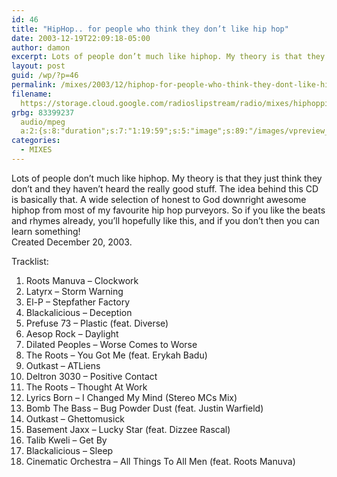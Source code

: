 ```yaml
---
id: 46
title: "HipHop.. for people who think they don’t like hip hop"
date: 2003-12-19T22:09:18-05:00
author: damon
excerpt: Lots of people don’t much like hiphop. My theory is that they just think they don’t and they haven’t heard the really good stuff. The idea behind this CD is basically that. A wide selection of honest to God downright awesome hiphop from most of my favourite hip hop purveyors. So if you like the beats and rhymes already, you’ll hopefully like this, and if you don’t then you can learn something!
layout: post
guid: /wp/?p=46
permalink: /mixes/2003/12/hiphop-for-people-who-think-they-dont-like-hip-hop/
filename:
  https://storage.cloud.google.com/radioslipstream/radio/mixes/hiphoppingfortheunhiphopped.mp3
grbg: 83399237
  audio/mpeg
  a:2:{s:8:"duration";s:7:"1:19:59";s:5:"image";s:89:"/images/vpreview_center.png";}
categories:
  - MIXES
---
```


Lots of people don’t much like hiphop. My theory is that they just think they don’t and they haven’t heard the really good stuff. The idea behind this CD is basically that. A wide selection of honest to God downright awesome hiphop from most of my favourite hip hop purveyors. So if you like the beats and rhymes already, you’ll hopefully like this, and if you don’t then you can learn something!  
Created December 20, 2003.

Tracklist:

1.  Roots Manuva – Clockwork
2.  Latyrx – Storm Warning
3.  El-P – Stepfather Factory
4.  Blackalicious – Deception
5.  Prefuse 73 – Plastic (feat. Diverse)
6.  Aesop Rock – Daylight
7.  Dilated Peoples – Worse Comes to Worse
8.  The Roots – You Got Me (feat. Erykah Badu)
9.  Outkast – ATLiens
10. Deltron 3030 – Positive Contact
11. The Roots – Thought At Work
12. Lyrics Born – I Changed My Mind (Stereo MCs Mix)
13. Bomb The Bass – Bug Powder Dust (feat. Justin Warfield)
14. Outkast – Ghettomusick
15. Basement Jaxx – Lucky Star (feat. Dizzee Rascal)
16. Talib Kweli – Get By
17. Blackalicious – Sleep
18. Cinematic Orchestra – All Things To All Men (feat. Roots Manuva)

